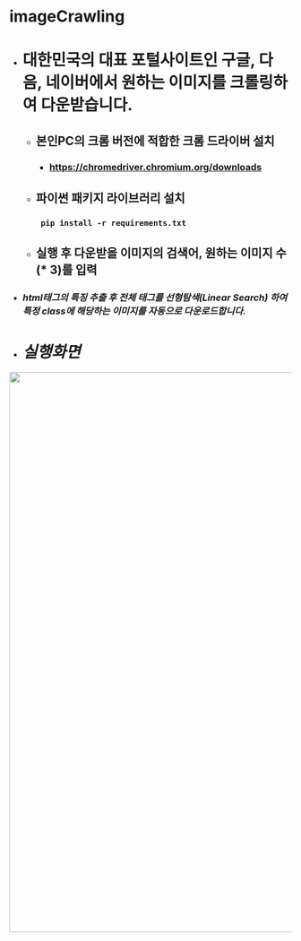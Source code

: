 # imageCrawling

+ # 대한민국의 대표 포털사이트인 구글, 다음, 네이버에서 원하는 이미지를 크롤링하여 다운받습니다.
  + ## 본인PC의 크롬 버전에 적합한 크롬 드라이버 설치
    + ### https://chromedriver.chromium.org/downloads
  + ## 파이썬 패키지 라이브러리 설치
      ### ``` pip install -r requirements.txt```
  + ## 실행 후 다운받을 이미지의 검색어, 원하는 이미지 수(* 3)를 입력  

+ ### *html태그의 특징 추출 후 전체 태그를 선형탐색(Linear Search) 하여 특정 class에 해당하는 이미지를 자동으로 다운로드합니다.*

+ # _실행화면_
<img src="https://user-images.githubusercontent.com/50765163/120621487-e15d6700-c498-11eb-9f97-205305896fe1.gif" width="1000">
